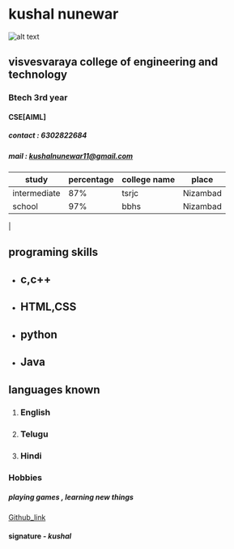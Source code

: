 # kushal nunewar       

![alt text](image.png )
   

## visvesvaraya college of engineering and technology 
### Btech 3rd year
#### CSE[AIML]
##### contact : 6302822684
##### mail : kushalnunewar11@gmail.com
| study | percentage | college name| place |
| -------- | --------- | ----------- | ---- |
| intermediate | 87% | tsrjc | Nizambad |
| school | 97% | bbhs | Nizambad |
|

## programing skills 
-  ## c,c++
- ## HTML,CSS
- ## python
- ## Java
## languages known 
1. ### English
2. ### Telugu
3. ### Hindi
### Hobbies 
##### playing games , learning new things
[Github_link](https://github.com/settings/profile)
#### signature - $kushal$

